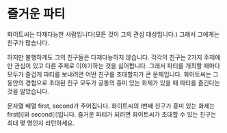 <h1>즐거운 파티</h1>

화이트씨는 다재다능한 사람입니다(모든 것이 그의 관심 대상입니다.) 그래서 그에게는 친구가 많습니다.

하지만 불행하게도 그의 친구들은 다재다능하지 않습니다. 각각의 친구는 2가지 주제에만 관심이 있고 다른 주제로 이야기하는 것을 싫어합니다. 그래서 파티를 개최할 때마다 모두가 즐겁게 파티를 보내려면 어떤 친구를 초대할지가 큰 문제입니다. 화이트씨는 그 동안의 경험으로 초대된 친구 모두가 공통의 흥미 있는 화제가 있을 때 파티를 즐긴다는 것을 알았습니다.

문자열 배열 first, second가 주어집니다. 화이트씨의 i번째 친구가 흥미 있는 화제는 first[i]와 second[i]입니다. 즐거운 파티가 되려면 화이트씨가 초대할 수 있는 친구는 최대 몇 명인지 리턴하세요.
